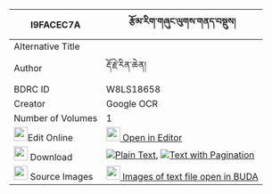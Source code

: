 |I9FACEC7A|རྩོམ་རིག་གཞུང་ལུགས་གནད་བསྡུས། 
| --- | --- 
|Alternative Title |
|Author| རྡོ་རྗེ་རིན་ཆེན།
|BDRC ID | W8LS18658
|Creator | Google OCR
|Number of Volumes| 1
|<img width="25" src="https://img.icons8.com/color/25/000000/edit-property.png">Edit Online| [<img width="25" src="https://avatars.githubusercontent.com/u/45091458?s=200&v=4"> Open in Editor](http://editor.openpecha.org/I9FACEC7A)
|<img width="25" src="https://img.icons8.com/fluent/48/000000/download-2.png"/>  Download | [![](https://img.icons8.com/color/20/000000/txt.png)Plain Text](https://github.com/Openpecha/I9FACEC7A/releases/download/v1/tsomrik_shyungluk_nedu_plain_I9FACEC7A.zip), [![](https://img.icons8.com/color/20/000000/txt.png)Text with Pagination](https://github.com/Openpecha/I9FACEC7A/releases/download/v1/tsomrik_shyungluk_nedu_pages_I9FACEC7A.zip)
|<img width="25" src="https://img.icons8.com/plasticine/100/000000/pictures-folder.png"/>  Source Images | [<img width="25" src="https://library.bdrc.io/icons/BUDA-small.svg"> Images of text file open in BUDA](https://library.bdrc.io/show/bdr:W8LS18658)